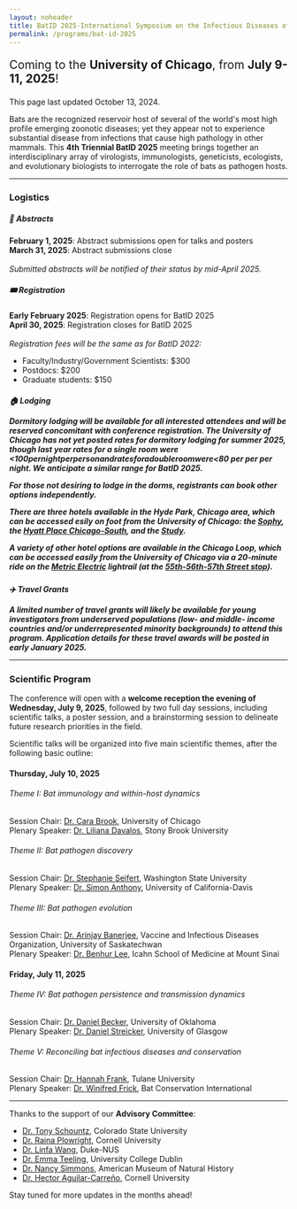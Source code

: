 ```yaml
---
layout: noheader
title: BatID 2025-International Symposium on the Infectious Diseases of Bats
permalink: /programs/bat-id-2025
---
```

<div class="bs-callout bs-callout-info">
<p style="font-size: 1.5em;">Coming to the <strong>University of Chicago</strong>, from <strong>July 9-11, 2025</strong>!</p>
<p>This page last updated October 13, 2024.</p>
</div>

Bats are the recognized reservoir host of several of the world's most high profile emerging zoonotic diseases; yet they appear not to experience substantial disease from infections that cause high pathology in other mammals. This <strong>4th Triennial BatID 2025</strong> meeting brings together an interdisciplinary array of virologists, immunologists, geneticists, ecologists, and evolutionary biologists to interrogate the role of bats as pathogen hosts.

<hr />

<h3>Logistics</h3>

<h5>📝 Abstracts</h5>

<strong>February 1, 2025</strong>: Abstract submissions open for talks and posters<br />
<strong>March 31, 2025</strong>: Abstract submissions close<br />
<br />
<em>Submitted abstracts will be notified of their status by mid-April 2025.</em> 

<h5> 🎟️ Registration </h5>
<strong>Early February 2025</strong>: Registration opens for BatID 2025<br />
<strong>April 30, 2025</strong>: Registration closes for BatID 2025<br />
<br />
<em>Registration fees will be the same as for BatID 2022:</em>

<ul>
<li>Faculty/Industry/Government Scientists: $300</li>
<li>Postdocs: $200</li>
<li>Graduate students: $150</li>
</ul>

<h5>🏠️ Lodging</56>

<strong>Dormitory lodging</strong> will be available for all interested attendees and will be reserved concomitant with conference registration. The University of Chicago has not yet posted rates for dormitory lodging for summer 2025, though last year rates for a single room were <$100 per night per person and rates for a double room were <$80 per per per night. We anticipate a similar range for BatID 2025. 

For those not desiring to lodge in the dorms, registrants can book other options independently.

There are <strong>three hotels</strong> available in the Hyde Park, Chicago area, which can be accessed esily on foot from the University of Chicago: the <a href="https://sophyhotel.com/">Sophy</a>, the <a href="https://www.hyatt.com/hyatt-place/en-US/chizu-hyatt-place-chicago-south-university-medical-center">Hyatt Place Chicago-South</a>, and the <a href="https://www.thestudyatuniversityofchicago.com">Study</a>.

A variety of other hotel options are available in the Chicago Loop, which can be accessed easily from the University of Chicago via a 20-minute ride on the <a href="https://ridertools.metrarail.com">Metric Electric</a> lightrail (at the <a href="https://metra.com/train-lines/stations/55th-56th-57th-street">55th-56th-57th Street stop</a>).

<h5>✈️ Travel Grants</6>

A limited number of travel grants will likely be available for young investigators from underserved populations (low- and middle- income countries and/or underrepresented minority backgrounds) to attend this program. <strong>Application details for these travel awards will be posted in early January 2025</strong>. 

<hr />

<h3>Scientific Program</h3>

The conference will open with a <strong>welcome reception the evening of Wednesday, July 9, 2025</strong>, followed by two full day sessions, including scientific talks, a poster session, and a brainstorming session to delineate future research priorities in the field. 

Scientific talks will be organized into five main scientific themes, after the following basic outline:

<h4>Thursday, July 10, 2025</h4>

<h6>Theme I: Bat immunology and within-host dynamics</h6>

Session Chair: <a href="https://brooklab.org">Dr. Cara Brook</a>, University of Chicago<br />
Plenary Speaker: <a href="https://lmdavalos.github.io">Dr. Liliana Davalos</a>, Stony Brook University

<h6>Theme II: Bat pathogen discovery</h6>

Session Chair: <a href="https://labs.wsu.edu/mezap/">Dr. Stephanie Seifert</a>, Washington State University <br />
Plenary Speaker: <a href="https://anthonylab.vetmed.ucdavis.edu">Dr. Simon Anthony</a>, University of California-Davis

<h6>Theme III: Bat pathogen evolution</h6>

Session Chair:  <a href="https://banerjeelab.ca">Dr. Arinjay Banerjee</a>, Vaccine and Infectious Diseases Organization, University of Saskatechwan<br />
Plenary Speaker: <a href="https://leelabvirus.host/about">Dr. Benhur Lee</a>, Icahn School of Medicine at Mount Sinai

<h4>Friday, July 11, 2025</h4>

<h6>Theme IV: Bat pathogen persistence and transmission dynamics</h6>

Session Chair: <a href="http://beckerlab.weebly.com">Dr. Daniel Becker</a>, University of Oklahoma<br />
Plenary Speaker: <a href="https://streickerlab.com">Dr. Daniel Streicker</a>, University of Glasgow

<h6>Theme V: Reconciling bat infectious diseases and conservation</h6>

Session Chair: <a href="https://www.hkfrank.com">Dr. Hannah Frank</a>, Tulane University <br>
Plenary Speaker: <a href="https://frick.eeb.ucsc.edu">Dr. Winifred Frick</a>, Bat Conservation International

<hr />

Thanks to the support of our <strong>Advisory Committee</strong>:
<ul>
<li><a href="https://labs.vetmedbiosci.colostate.edu/schountz/">Dr. Tony Schountz</a>, Colorado State University</li>
<li><a href="https://plowrightlab.org">Dr. Raina Plowright</a>, Cornell University</li>
<li><a href="https://frick.eeb.ucsc.edu">Dr. Linfa Wang</a>, Duke-NUS</li>
<li><a href="https://people.ucd.ie/emma.teeling">Dr. Emma Teeling</a>, University College Dublin</li>
<li><a href="https://www.amnh.org/research/staff-directory/nancy-b-simmons">Dr. Nancy Simmons</a>, American Museum of Natural History</li>
<li><a href="https://sites.google.com/view/aguilarlab/home">Dr. Hector Aguilar-Carreño</a>, Cornell University</li>
</ul>

<div class="bs-callout bs-callout-info">
<p>Stay tuned for more updates in the months ahead!</p>
</div>

